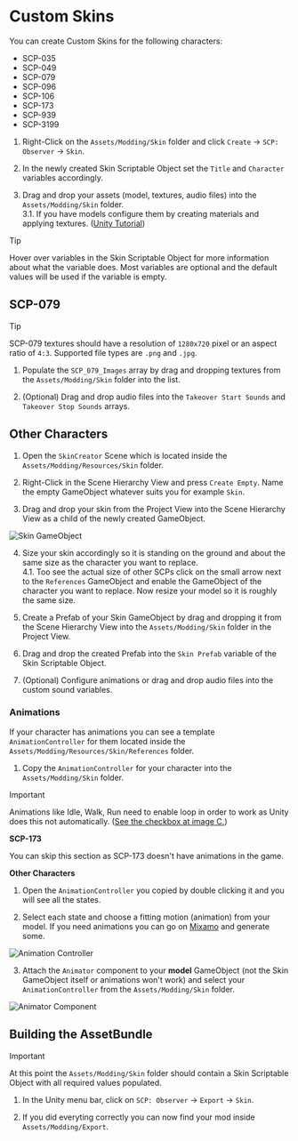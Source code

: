 # Custom Skins

You can create Custom Skins for the following characters:
- SCP-035
- SCP-049
- SCP-079
- SCP-096
- SCP-106
- SCP-173
- SCP-939
- SCP-3199

1. Right-Click on the `Assets/Modding/Skin` folder and click `Create` -> `SCP: Observer` -> `Skin`.

2. In the newly created Skin Scriptable Object set the `Title` and `Character` variables accordingly.

3. Drag and drop your assets (model, textures, audio files) into the `Assets/Modding/Skin` folder.<br/>
	3.1. If you have models configure them by creating materials and applying textures. ([Unity Tutorial](https://docs.unity3d.com/2019.3/Documentation/Manual/Materials.html))

> [!TIP]
> Hover over variables in the Skin Scriptable Object for more information about what the variable does. Most variables are optional and the default values will be used if the variable is empty.

## SCP-079

> [!TIP]
> SCP-079 textures should have a resolution of `1280x720` pixel or an aspect ratio of `4:3`. Supported file types are `.png` and `.jpg`.

1. Populate the `SCP_079_Images` array by drag and dropping textures from the `Assets/Modding/Skin` folder into the list.

2. (Optional) Drag and drop audio files into the `Takeover Start Sounds` and `Takeover Stop Sounds` arrays.

## Other Characters

1. Open the `SkinCreator` Scene which is located inside the `Assets/Modding/Resources/Skin` folder.

2. Right-Click in the Scene Hierarchy View and press `Create Empty`. Name the empty GameObject whatever suits you for example `Skin`.

3. Drag and drop your skin from the Project View into the Scene Hierarchy View as a child of the newly created GameObject.

![Skin GameObject](https://i.imgur.com/4HnoBg0.png)

4. Size your skin accordingly so it is standing on the ground and about the same size as the character you want to replace.<br/>
	4.1. Too see the actual size of other SCPs click on the small arrow next to the `References` GameObject and enable the GameObject of the character you want to replace. Now resize your model so it is roughly the same size.

5. Create a Prefab of your Skin GameObject by drag and dropping it from the Scene Hierarchy View into the `Assets/Modding/Skin` folder in the Project View.

6. Drag and drop the created Prefab into the `Skin Prefab` variable of the Skin Scriptable Object.

7. (Optional) Configure animations or drag and drop audio files into the custom sound variables.

### Animations

If your character has animations you can see a template `AnimationController` for them located inside the `Assets/Modding/Resources/Skin/References` folder.

1. Copy the `AnimationController` for your character into the `Assets/Modding/Skin` folder.

> [!IMPORTANT]  
> Animations like Idle, Walk, Run need to enable loop in order to work as Unity does this not automatically. ([See the checkbox at image C.](https://docs.unity3d.com/Manual/class-AnimationClip.html))

**SCP-173**

You can skip this section as SCP-173 doesn't have animations in the game.

**Other Characters**

1. Open the `AnimationController` you copied by double clicking it and you will see all the states.

2. Select each state and choose a fitting motion (animation) from your model. If you need animations you can go on [Mixamo](https://www.mixamo.com/#/) and generate some.

![Animation Controller](https://i.imgur.com/G7uo9jS.png)

3. Attach the `Animator` component to your **model** GameObject (not the Skin GameObject itself or animations won't work) and select your `AnimationController` from the `Assets/Modding/Skin` folder.

![Animator Component](https://i.imgur.com/zEoh42O.png)

## Building the AssetBundle

> [!IMPORTANT]  
> At this point the `Assets/Modding/Skin` folder should contain a Skin Scriptable Object with all required values populated.

1. In the Unity menu bar, click on `SCP: Observer` -> `Export` -> `Skin`.

2. If you did everyting correctly you can now find your mod inside `Assets/Modding/Export`.